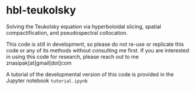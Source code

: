 # hbl-teukolsky
Solving the Teukolsky equation via hyperboloidal slicing, spatial compactification, and pseudospectral collocation.

This code is still in development, so please do not re-use or replicate this code or any of its methods without consulting me first. If you are interested in using this code for research, please reach out to me znasipak[at]gmail[dot]com

A tutorial of the developmental version of this code is provided in the Jupyter notebook `tutorial.ipynb`
